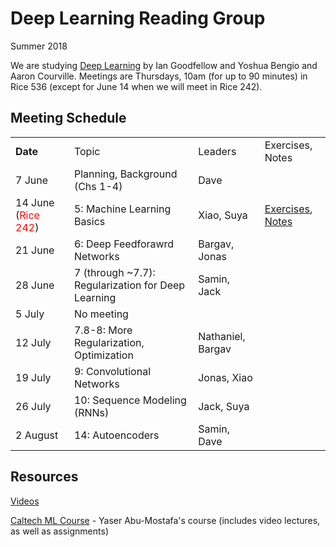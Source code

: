 # Deep Learning Reading Group

Summer 2018

We are studying [Deep Learning](http://www.deeplearningbook.org/) by Ian Goodfellow and Yoshua Bengio and Aaron Courville. Meetings are Thursdays, 10am (for up to 90 minutes) in Rice 536 (except for June 14 when we will meet in Rice 242). 

## Meeting Schedule

<table>
  <tr>
    <td><b>Date</b></td><td>Topic</td><td>Leaders</td><td>Exercises, Notes</td></tr>
  <tr>
    <td>7 June</td>
    <td>Planning, Background (Chs 1-4)</td>
    <td>Dave</td>
    <td></td>
  </tr>
  <tr>
    <td>14 June (<font color="red">Rice 242</font>)</td>
    <td>5: Machine Learning Basics</td>
    <td>Xiao, Suya</td>
    <td><a href="https://github.com/uvasrg/deeplearning/raw/master/Exercise%20for%20Chapter%205.pdf">Exercises</a>, <a href="https://github.com/uvasrg/deeplearning/raw/master/notes/ch5-scaled.pdf">Notes</a>
  </tr>
  <tr>
    <td>21 June</td>
    <td>6: Deep Feedforawrd Networks</td>
    <td>Bargav, Jonas</td>
    <td></td>
  </tr>
  <tr>
    <td>28 June</td>
    <td>7 (through ~7.7): Regularization for Deep Learning</td>
    <td>Samin, Jack</td>
    <td></td>
  </tr>
  <tr>
    <td>5 July</td>
    <td colspan=3>No meeting</td>
  </tr>
  <tr>
    <td>12 July</td>
    <td>7.8-8: More Regularization, Optimization</td>
    <td>Nathaniel, Bargav</td>
    <td></td>
  </tr>
  <tr>
    <td>19 July</td>
    <td>9: Convolutional Networks</td>
    <td>Jonas, Xiao</td>
    <td></td>
  </tr>
  <tr>
    <td>26 July</td>
    <td>10: Sequence Modeling (RNNs)</td>
    <td>Jack, Suya</td>
    <td></td>
  </tr>
  <tr>
    <td>2 August</td>
    <td>14: Autoencoders</td>
    <td>Samin, Dave</td>
    <td></td>
  </tr>
  </table>
  
  ## Resources
  
[Videos](https://www.youtube.com/playlist?list=PLsXu9MHQGs8df5A4PzQGw-kfviylC-R9b)


[Caltech ML Course](http://work.caltech.edu/telecourse.html) - Yaser Abu-Mostafa's course (includes video lectures, as well as assignments)



